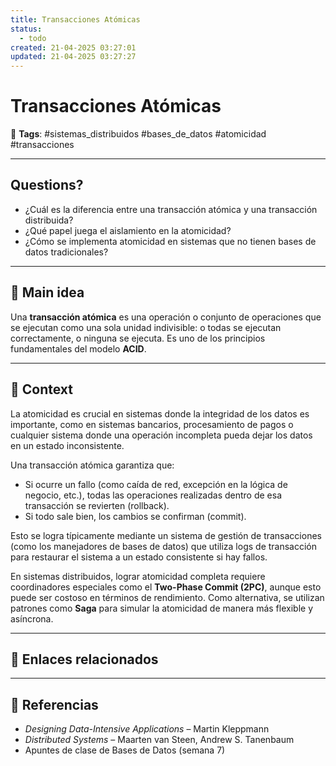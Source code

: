 ```yaml
---
title: Transacciones Atómicas
status:
  - todo
created: 21-04-2025 03:27:01
updated: 21-04-2025 03:27:27
---
```


# Transacciones Atómicas

🔖 **Tags**: #sistemas_distribuidos #bases_de_datos #atomicidad #transacciones

---

## Questions?
- ¿Cuál es la diferencia entre una transacción atómica y una transacción distribuida?
- ¿Qué papel juega el aislamiento en la atomicidad?
- ¿Cómo se implementa atomicidad en sistemas que no tienen bases de datos tradicionales?

---

## 🧠 Main idea

Una **transacción atómica** es una operación o conjunto de operaciones que se ejecutan como una sola unidad indivisible: o todas se ejecutan correctamente, o ninguna se ejecuta. Es uno de los principios fundamentales del modelo **ACID**.

---

## 🧩 Context

La atomicidad es crucial en sistemas donde la integridad de los datos es importante, como en sistemas bancarios, procesamiento de pagos o cualquier sistema donde una operación incompleta pueda dejar los datos en un estado inconsistente.

Una transacción atómica garantiza que:
- Si ocurre un fallo (como caída de red, excepción en la lógica de negocio, etc.), todas las operaciones realizadas dentro de esa transacción se revierten (rollback).
- Si todo sale bien, los cambios se confirman (commit).

Esto se logra típicamente mediante un sistema de gestión de transacciones (como los manejadores de bases de datos) que utiliza logs de transacción para restaurar el sistema a un estado consistente si hay fallos.

En sistemas distribuidos, lograr atomicidad completa requiere coordinadores especiales como el **Two-Phase Commit (2PC)**, aunque esto puede ser costoso en términos de rendimiento. Como alternativa, se utilizan patrones como **Saga** para simular la atomicidad de manera más flexible y asíncrona.

---

## 🔗 Enlaces relacionados



---

## 📘 Referencias

- *Designing Data-Intensive Applications* – Martin Kleppmann  
- *Distributed Systems* – Maarten van Steen, Andrew S. Tanenbaum  
- Apuntes de clase de Bases de Datos (semana 7)
